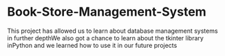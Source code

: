 # Book-Store-Management-System

This project has allowed us to learn about database
management systems in further depthWe also got a chance to learn about the tkinter library inPython and we learned how to use it in our future projects 

